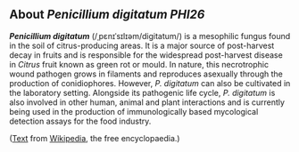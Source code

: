 About *Penicillium digitatum PHI26* 
-----------------------------------



***Penicillium digitatum*** (/ˌpɛnɪˈsɪlɪəm/digitatum/) is a mesophilic
fungus found in the soil of citrus-producing areas. It is a major source
of post-harvest decay in fruits and is responsible for the widespread
post-harvest disease in *Citrus* fruit known as green rot or mould. In
nature, this necrotrophic wound pathogen grows in filaments and
reproduces asexually through the production of conidiophores. However,
*P. digitatum* can also be cultivated in the laboratory setting.
Alongside its pathogenic life cycle, *P. digitatum* is also involved in
other human, animal and plant interactions and is currently being used
in the production of immunologically based mycological detection assays
for the food industry.

([Text](http://en.wikipedia.org/wiki/Penicillium_digitatum) from
[Wikipedia](http://en.wikipedia.org/), the free encyclopaedia.)
